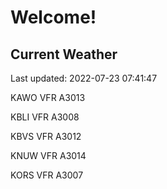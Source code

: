 # Welcome!

## Current Weather

Last updated: 2022-07-23 07:41:47

KAWO VFR A3013

KBLI VFR A3008

KBVS VFR A3012

KNUW VFR A3014

KORS VFR A3007


